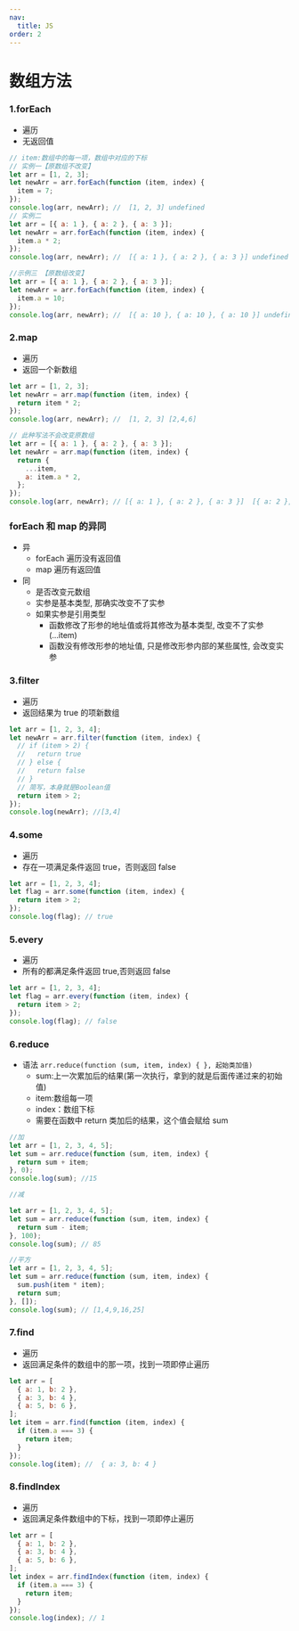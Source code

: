 ```yaml
---
nav:
  title: JS
order: 2
---
```


# 数组方法

### 1.forEach

- 遍历
- 无返回值

```javascript
// item:数组中的每一项，数组中对应的下标
// 实例一【原数组不改变】
let arr = [1, 2, 3];
let newArr = arr.forEach(function (item, index) {
  item = 7;
});
console.log(arr, newArr); //  [1, 2, 3] undefined
// 实例二
let arr = [{ a: 1 }, { a: 2 }, { a: 3 }];
let newArr = arr.forEach(function (item, index) {
  item.a * 2;
});
console.log(arr, newArr); //  [{ a: 1 }, { a: 2 }, { a: 3 }] undefined

//示例三 【原数组改变】
let arr = [{ a: 1 }, { a: 2 }, { a: 3 }];
let newArr = arr.forEach(function (item, index) {
  item.a = 10;
});
console.log(arr, newArr); //  [{ a: 10 }, { a: 10 }, { a: 10 }] undefined
```

### 2.map

- 遍历
- 返回一个新数组

```javascript
let arr = [1, 2, 3];
let newArr = arr.map(function (item, index) {
  return item * 2;
});
console.log(arr, newArr); //  [1, 2, 3] [2,4,6]

// 此种写法不会改变原数组
let arr = [{ a: 1 }, { a: 2 }, { a: 3 }];
let newArr = arr.map(function (item, index) {
  return {
    ...item,
    a: item.a * 2,
  };
});
console.log(arr, newArr); // [{ a: 1 }, { a: 2 }, { a: 3 }]  [{ a: 2 }, { a: 4 }, { a: 6 }]
```

### forEach 和 map 的异同

- 异
  - forEach 遍历没有返回值
  - map 遍历有返回值
- 同
  - 是否改变元数组
  - 实参是基本类型, 那确实改变不了实参
  - 如果实参是引用类型
    - 函数修改了形参的地址值或将其修改为基本类型, 改变不了实参(...item)
    - 函数没有修改形参的地址值, 只是修改形参内部的某些属性, 会改变实参

### 3.filter

- 遍历
- 返回结果为 true 的项新数组

```javascript
let arr = [1, 2, 3, 4];
let newArr = arr.filter(function (item, index) {
  // if (item > 2) {
  //   return true
  // } else {
  //   return false
  // }
  // 简写，本身就是Boolean值
  return item > 2;
});
console.log(newArr); //[3,4]
```

### 4.some

- 遍历
- 存在一项满足条件返回 true，否则返回 false

```javascript
let arr = [1, 2, 3, 4];
let flag = arr.some(function (item, index) {
  return item > 2;
});
console.log(flag); // true
```

### 5.every

- 遍历
- 所有的都满足条件返回 true,否则返回 false

```javascript
let arr = [1, 2, 3, 4];
let flag = arr.every(function (item, index) {
  return item > 2;
});
console.log(flag); // false
```

### 6.reduce

- 语法 `arr.reduce(function (sum, item, index) { }, 起始类加值)`
  - sum:上一次累加后的结果(第一次执行，拿到的就是后面传递过来的初始值)
  - item:数组每一项
  - index：数组下标
  - 需要在函数中 return 类加后的结果，这个值会赋给 sum

```javascript
//加
let arr = [1, 2, 3, 4, 5];
let sum = arr.reduce(function (sum, item, index) {
  return sum + item;
}, 0);
console.log(sum); //15

//减

let arr = [1, 2, 3, 4, 5];
let sum = arr.reduce(function (sum, item, index) {
  return sum - item;
}, 100);
console.log(sum); // 85

//平方
let arr = [1, 2, 3, 4, 5];
let sum = arr.reduce(function (sum, item, index) {
  sum.push(item * item);
  return sum;
}, []);
console.log(sum); // [1,4,9,16,25]
```

### 7.find

- 遍历
- 返回满足条件的数组中的那一项，找到一项即停止遍历

```javascript
let arr = [
  { a: 1, b: 2 },
  { a: 3, b: 4 },
  { a: 5, b: 6 },
];
let item = arr.find(function (item, index) {
  if (item.a === 3) {
    return item;
  }
});
console.log(item); //  { a: 3, b: 4 }
```

### 8.findIndex

- 遍历
- 返回满足条件数组中的下标，找到一项即停止遍历

```javascript
let arr = [
  { a: 1, b: 2 },
  { a: 3, b: 4 },
  { a: 5, b: 6 },
];
let index = arr.findIndex(function (item, index) {
  if (item.a === 3) {
    return item;
  }
});
console.log(index); // 1
```
